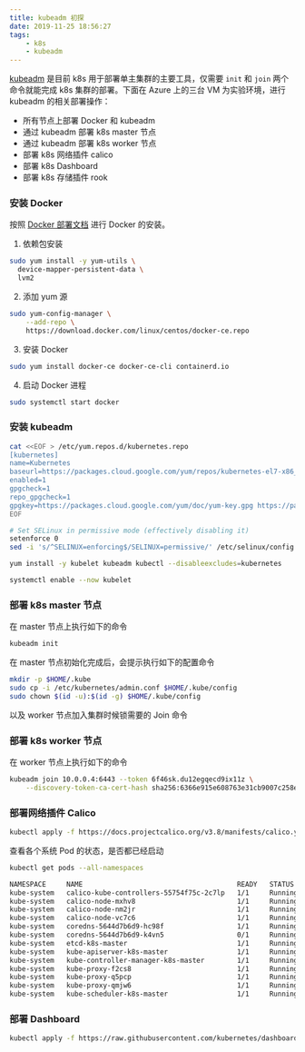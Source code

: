```yaml
---
title: kubeadm 初探
date: 2019-11-25 18:56:27
tags: 
    - k8s
    - kubeadm
---
```


[kubeadm](https://kubernetes.io/docs/setup/production-environment/tools/kubeadm/install-kubeadm/) 是目前 k8s 用于部署单主集群的主要工具，仅需要 `init` 和 `join` 两个命令就能完成 k8s 集群的部署。下面在 Azure 上的三台 VM 为实验环境，进行 kubeadm 的相关部署操作：

* 所有节点上部署 Docker 和 kubeadm 
* 通过 kubeadm 部署 k8s master 节点
* 通过 kubeadm 部署 k8s worker 节点
* 部署 k8s 网络插件 calico
* 部署 k8s Dashboard
* 部署 k8s 存储插件 rook

### 安装 Docker

按照 [Docker 部署文档](https://docs.docker.com/install/linux/docker-ce/centos/) 进行 Docker 的安装。

1. 依赖包安装

```bash
sudo yum install -y yum-utils \
  device-mapper-persistent-data \
  lvm2
```

2. 添加 yum 源

```bash
sudo yum-config-manager \
    --add-repo \
    https://download.docker.com/linux/centos/docker-ce.repo
```

3. 安装 Docker

```bash
sudo yum install docker-ce docker-ce-cli containerd.io
```

4. 启动 Docker 进程

```bash
sudo systemctl start docker
```

### 安装 kubeadm

```bash
cat <<EOF > /etc/yum.repos.d/kubernetes.repo
[kubernetes]
name=Kubernetes
baseurl=https://packages.cloud.google.com/yum/repos/kubernetes-el7-x86_64
enabled=1
gpgcheck=1
repo_gpgcheck=1
gpgkey=https://packages.cloud.google.com/yum/doc/yum-key.gpg https://packages.cloud.google.com/yum/doc/rpm-package-key.gpg
EOF

# Set SELinux in permissive mode (effectively disabling it)
setenforce 0
sed -i 's/^SELINUX=enforcing$/SELINUX=permissive/' /etc/selinux/config

yum install -y kubelet kubeadm kubectl --disableexcludes=kubernetes

systemctl enable --now kubelet
```

### 部署 k8s master 节点

在 master 节点上执行如下的命令

```bash
kubeadm init
```

在 master 节点初始化完成后，会提示执行如下的配置命令

```bash
mkdir -p $HOME/.kube
sudo cp -i /etc/kubernetes/admin.conf $HOME/.kube/config
sudo chown $(id -u):$(id -g) $HOME/.kube/config
```

以及 worker 节点加入集群时候锁需要的 Join 命令

### 部署 k8s worker 节点

在 worker 节点上执行如下的命令

```bash
kubeadm join 10.0.0.4:6443 --token 6f46sk.du12egqecd9ix11z \
    --discovery-token-ca-cert-hash sha256:6366e915e608763e31cb9007c258ed3c366ea4ef3f6560b5cf88a730dbec1067
```

### 部署网络插件 Calico

```bash
kubectl apply -f https://docs.projectcalico.org/v3.8/manifests/calico.yaml
```

查看各个系统 Pod 的状态，是否都已经启动

```bash
kubectl get pods --all-namespaces

NAMESPACE     NAME                                      READY   STATUS    RESTARTS   AGE
kube-system   calico-kube-controllers-55754f75c-2c7lp   1/1     Running   0          79s
kube-system   calico-node-mxhv8                         1/1     Running   0          79s
kube-system   calico-node-nm2jr                         1/1     Running   0          79s
kube-system   calico-node-vc7c6                         1/1     Running   0          79s
kube-system   coredns-5644d7b6d9-hc98f                  1/1     Running   0          15m
kube-system   coredns-5644d7b6d9-k4vn5                  0/1     Running   0          15m
kube-system   etcd-k8s-master                           1/1     Running   0          14m
kube-system   kube-apiserver-k8s-master                 1/1     Running   0          14m
kube-system   kube-controller-manager-k8s-master        1/1     Running   1          14m
kube-system   kube-proxy-f2cs8                          1/1     Running   0          15m
kube-system   kube-proxy-q5pcp                          1/1     Running   0          11m
kube-system   kube-proxy-qmjw6                          1/1     Running   0          11m
kube-system   kube-scheduler-k8s-master                 1/1     Running   1          14m
```

### 部署 Dashboard

```bash
kubectl apply -f https://raw.githubusercontent.com/kubernetes/dashboard/v2.0.0-beta6/aio/deploy/recommended.yaml
```
